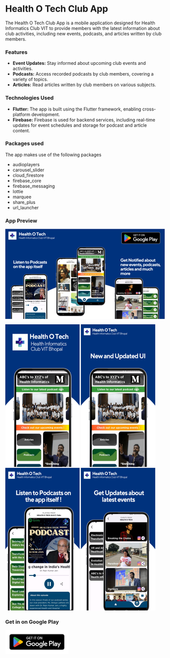 
# Health O Tech Club App

The Health O Tech Club App is a mobile application designed for Health Informatics Club VIT to provide members with the latest information about club activities, including new events, podcasts, and articles written by club members.


### Features

- **Event Updates:** Stay informed about upcoming club events and activities.
- **Podcasts:** Access recorded podcasts by club members, covering a variety of topics.
- **Articles:** Read articles written by club members on various subjects.

### Technologies Used

- **Flutter:** The app is built using the Flutter framework, enabling cross-platform development.
- **Firebase:** Firebase is used for backend services, including real-time updates for event schedules and storage for podcast and article content.

### Packages used 
The app makes use of the following packages 
 - audioplayers
 - carousel_slider
 - cloud_firestore
 - firebase_core
 - firebase_messaging
 - lottie 
 - marquee
 - share_plus
 - url_launcher

### App Preview
![Mockup](https://raw.githubusercontent.com/ashmit2c1/Health-O-Tech-App/master/screenshots/mockup.png)

<img src="https://raw.githubusercontent.com/ashmit2c1/Health-O-Tech-App/master/screenshots/0.png" width="235" height="450"/> <img src="https://raw.githubusercontent.com/ashmit2c1/Health-O-Tech-App/master/screenshots/1.png" width="235" height="450"/> <img src="https://raw.githubusercontent.com/ashmit2c1/Health-O-Tech-App/master/screenshots/2.png" width="235" height="450"/> <img src="https://raw.githubusercontent.com/ashmit2c1/Health-O-Tech-App/master/screenshots/3.png" width="235" height="450"/>


### Get in on Google Play
<a href="https://play.google.com/store/apps/details?id=com.ashmitchugh.healthotechrelease" target="_blank" rel="noreferrer"> <img src="https://raw.githubusercontent.com/ashmit2c1/Health-O-Tech-App/master/screenshots/google-play-badge.png" width="200" height="75" />


